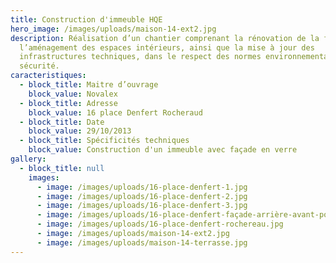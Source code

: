 ```yaml
---
title: Construction d'immeuble HQE
hero_image: /images/uploads/maison-14-ext2.jpg
description: Réalisation d’un chantier comprenant la rénovation de la façade,
  l’aménagement des espaces intérieurs, ainsi que la mise à jour des
  infrastructures techniques, dans le respect des normes environnementales et de
  sécurité.
caracteristiques:
  - block_title: Maitre d’ouvrage
    block_value: Novalex
  - block_title: Adresse
    block_value: 16 place Denfert Rocheraud
  - block_title: Date
    block_value: 29/10/2013
  - block_title: Spécificités techniques
    block_value: Construction d'un immeuble avec façade en verre
gallery:
  - block_title: null
    images:
      - image: /images/uploads/16-place-denfert-1.jpg
      - image: /images/uploads/16-place-denfert-2.jpg
      - image: /images/uploads/16-place-denfert-3.jpg
      - image: /images/uploads/16-place-denfert-façade-arrière-avant-pose-persienne-.jpg
      - image: /images/uploads/16-place-denfert-rochereau.jpg
      - image: /images/uploads/maison-14-ext2.jpg
      - image: /images/uploads/maison-14-terrasse.jpg
---
```

